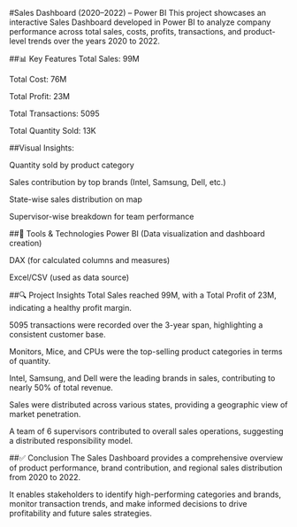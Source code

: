 #Sales Dashboard (2020–2022) – Power BI
This project showcases an interactive Sales Dashboard developed in Power BI to analyze company performance across total sales, costs, profits, transactions, and product-level trends over the years 2020 to 2022.

##📊 Key Features
Total Sales: 99M

Total Cost: 76M

Total Profit: 23M

Total Transactions: 5095

Total Quantity Sold: 13K

##Visual Insights:

Quantity sold by product category

Sales contribution by top brands (Intel, Samsung, Dell, etc.)

State-wise sales distribution on map

Supervisor-wise breakdown for team performance

##🔧 Tools & Technologies
Power BI (Data visualization and dashboard creation)

DAX (for calculated columns and measures)

Excel/CSV (used as data source)

##🔍 Project Insights
Total Sales reached 99M, with a Total Profit of 23M, indicating a healthy profit margin.

5095 transactions were recorded over the 3-year span, highlighting a consistent customer base.

Monitors, Mice, and CPUs were the top-selling product categories in terms of quantity.

Intel, Samsung, and Dell were the leading brands in sales, contributing to nearly 50% of total revenue.

Sales were distributed across various states, providing a geographic view of market penetration.

A team of 6 supervisors contributed to overall sales operations, suggesting a distributed responsibility model.

##✅ Conclusion
The Sales Dashboard provides a comprehensive overview of product performance, brand contribution, and regional sales distribution from 2020 to 2022.

It enables stakeholders to identify high-performing categories and brands, monitor transaction trends, and make informed decisions to drive profitability and future sales strategies.
